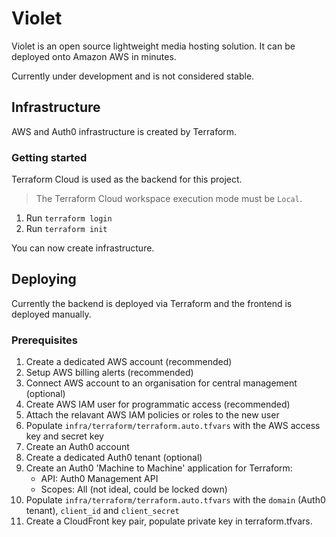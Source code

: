 # Violet

Violet is an open source lightweight media hosting solution.  It can be deployed onto Amazon AWS in minutes.

Currently under development and is not considered stable.

## Infrastructure

AWS and Auth0 infrastructure is created by Terraform.

### Getting started

Terraform Cloud is used as the backend for this project.

> The Terraform Cloud workspace execution mode must be `Local`.

1. Run `terraform login`
2. Run `terraform init`

You can now create infrastructure.

## Deploying

Currently the backend is deployed via Terraform and the frontend is deployed manually.

### Prerequisites

1. Create a dedicated AWS account (recommended)
2. Setup AWS billing alerts (recommended)
3. Connect AWS account to an organisation for central management (optional)
4. Create AWS IAM user for programmatic access (recommended)
5. Attach the relavant AWS IAM policies or roles to the new user
6. Populate `infra/terraform/terraform.auto.tfvars` with the AWS access key and secret key
7. Create an Auth0 account
8. Create a dedicated Auth0 tenant (optional)
9. Create an Auth0 'Machine to Machine' application for Terraform:
    * API: Auth0 Management API
    * Scopes: All (not ideal, could be locked down)
10. Populate `infra/terraform/terraform.auto.tfvars` with the `domain` (Auth0 tenant), `client_id` and `client_secret`
11. Create a CloudFront key pair, populate private key in terraform.tfvars.
